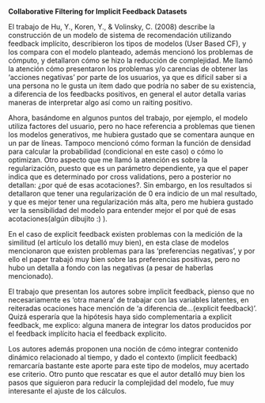 
**Collaborative Filtering for Implicit Feedback Datasets**

El trabajo de Hu, Y., Koren, Y., & Volinsky, C. (2008) describe la construcción de un modelo de sistema de recomendación utilizando feedback implícito, describieron los tipos de modelos (User Based CF), y los compara con el modelo planteado, además mencionó los problemas de cómputo, y detallaron cómo se hizo la reducción de complejidad. Me llamó la atención cómo presentaron los problemas y/o carencias de obtener las ‘acciones negativas’ por parte de los usuarios, ya que es difícil saber si a una persona no le gusta un ítem dado que podría no saber de su existencia, a diferencia de los feedbacks positivos, en general el autor detalla varias maneras de interpretar algo así como un raiting positivo. 

Ahora, basándome en algunos puntos del trabajo, por ejemplo, el modelo utiliza factores del usuario, pero no hace referencia a problemas que tienen los modelos generativos, me hubiera gustado que se comentara aunque en un par de líneas. Tampoco mencionó cómo forman la función de densidad para calcular la probabilidad (condicional en este caso) o cómo lo optimizan. Otro aspecto que me llamó la atención es sobre la regularización, puesto que es un parámetro dependiente, ya que el paper indica que es determinado por cross validations, pero a posterior no detallan: ¿por qué de esas acotaciones?. Sin embargo, en los resultados si detallaron que tener una regularización de 0 era indicio de un mal resultado, y que es mejor tener una regularización más alta, pero me hubiera gustado ver la sensibilidad del modelo para entender mejor el por qué de esas acotaciones(algún dibujito :) ).

En el caso de explicit feedback existen problemas con la medición de la similitud (el artículo los detalló muy bien), en esta clase de modelos mencionaron que existen problemas para las ‘preferencias negativas’, y por ello el paper trabajó muy bien sobre las preferencias positivas, pero no hubo un detalla a fondo con las negativas (a pesar de haberlas mencionado).

El trabajo que presentan los autores sobre implicit feedback, pienso que no necesariamente es ‘otra manera’ de trabajar con las variables latentes, en reiteradas ocaciones hace mención de ‘a diferencia de…(explicit feedback)’. Quizá esperaría que la hipótesis haya sido complementaria a explicit feedback, me explico: alguna manera de integrar los datos producidos por el feedback implícito hacia el feedback explicito. 

Los autores además proponen una noción de cómo integrar contenido dinámico relacionado al tiempo, y dado el contexto (implicit feedback) remarcaría bastante este aporte para este tipo de modelos, muy acertado ese criterio. Otro punto que rescatar es que el autor detalló muy bien los pasos que siguieron para reducir la complejidad del modelo, fue muy interesante el ajuste de los cálculos.
